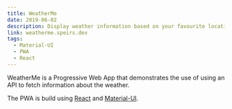 ```yaml
---
title: WeatherMe
date: 2019-06-02
description: Display weather information based on your favourite locations
link: weatherme.speirs.dev
tags:
  - Material-UI
  - PWA
  - React
---
```

WeatherMe is a Progressive Web App that demonstrates the use of using an API to fetch information about the weather.

The PWA is build using [React](https://create-react-app.dev) and [Material-UI](https://material-ui.com).
